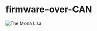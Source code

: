 # firmware-over-CAN

![The Mona Lisa](https://drive.google.com/file/d/1H-q4fU81jsLiYfJE4bsH8E4kfEQrlsRT/view?usp=sharing)
